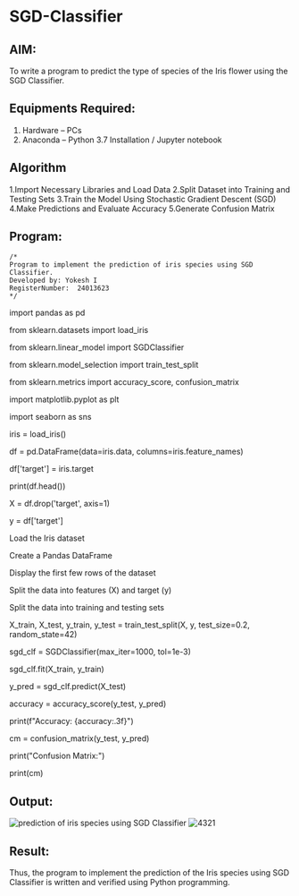 # SGD-Classifier
## AIM:
To write a program to predict the type of species of the Iris flower using the SGD Classifier.

## Equipments Required:
1. Hardware – PCs
2. Anaconda – Python 3.7 Installation / Jupyter notebook

## Algorithm

1.Import Necessary Libraries and Load Data
2.Split Dataset into Training and Testing Sets
3.Train the Model Using Stochastic Gradient Descent (SGD)
4.Make Predictions and Evaluate Accuracy
5.Generate Confusion Matrix
   
## Program:
```
/*
Program to implement the prediction of iris species using SGD Classifier.
Developed by: Yokesh I
RegisterNumber:  24013623
*/
```

import pandas as pd

from sklearn.datasets import load_iris

from sklearn.linear_model import SGDClassifier

from sklearn.model_selection import train_test_split

from sklearn.metrics import accuracy_score, confusion_matrix

import matplotlib.pyplot as plt

import seaborn as sns

iris = load_iris()


df = pd.DataFrame(data=iris.data, columns=iris.feature_names)

df['target'] = iris.target

print(df.head())

X = df.drop('target', axis=1)

y = df['target']

Load the Iris dataset

Create a Pandas DataFrame

Display the first few rows of the dataset

Split the data into features (X) and target (y)

Split the data into training and testing sets

X_train, X_test, y_train, y_test = train_test_split(X, y, test_size=0.2, random_state=42)

sgd_clf = SGDClassifier(max_iter=1000, tol=1e-3)

sgd_clf.fit(X_train, y_train)

y_pred = sgd_clf.predict(X_test)

accuracy = accuracy_score(y_test, y_pred)

print(f"Accuracy: {accuracy:.3f}")

cm = confusion_matrix(y_test, y_pred)

print("Confusion Matrix:")

print(cm)
## Output:
![prediction of iris species using SGD Classifier](sam.png)
![4321](https://github.com/user-attachments/assets/5351a282-1e57-4e87-8c7f-1fa1a1f34372)


## Result:
Thus, the program to implement the prediction of the Iris species using SGD Classifier is written and verified using Python programming.
